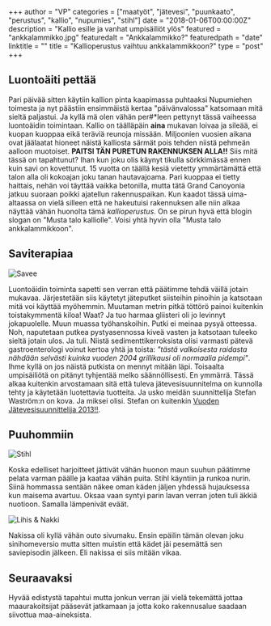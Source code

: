 +++
author = "VP"
categories = ["maatyöt", "jätevesi", "puunkaato", "perustus", "kallio", "nupumies", "stihl"]
date = "2018-01-06T00:00:00Z"
description = "Kallio esille ja vanhat umpisäiliöt ylös"
featured = "ankkalammikko.jpg"
featuredalt = "Ankkalammikko?"
featuredpath = "date"
linktitle = ""
title = "Kallioperustus vaihtuu ankkalammikkoon?"
type = "post"
+++


## Luontoäiti pettää

Pari päivää sitten käytiin kallion pinta kaapimassa puhtaaksi Nupumiehen toimesta ja nyt päästiin ensimmäistä kertaa "päivänvalossa" katsomaan mitä sieltä paljastui. Ja kyllä mä olen vähän per#*leen pettynyt tässä vaiheessa luontoäidin toimintaan. Kallio on täälläpäin **aina** mukavan loivaa ja sileää, ei kuopan kuoppaa eikä teräviä reunoja missään. Miljoonien vuosien aikana ovat jäälaatat hioneet näistä kalliosta särmät pois tehden niistä pehmeän aalloon muotoiset. **PAITSI TÄN PURETUN RAKENNUKSEN ALLA!!** Siis mitä tässä on tapahtunut? Ihan kun joku olis käynyt tikulla sörkkimässä ennen kuin savi on kovettunut. 15 vuotta on täällä kesiä vietetty ymmärtämättä että talon alla oli kokoajan joku tanan hautavajoama. Pari kuoppaa ei tietty haittais, nehän voi täyttää vaikka betonilla, mutta tätä Grand Canoyonia jatkuu suoraan poikki ajatellun rakennuspaikan. Kun kaadot tässä uima-altaassa on vielä silleen että ne hakeutuisi rakennuksen alle niin alkaa näyttää vähän huonolta tämä _kallioperustus_. On se pirun hyvä että blogin slogan on "Musta talo kalliolle". Voisi yhtä hyvin olla "Musta talo ankkalammikkoon".

## Saviterapiaa

![Savee](/img/2018/01/savee.jpg)

Luontoäidin toiminta sapetti sen verran että päätimme tehdä väillä jotain mukavaa. Järjestetään siis käytetyt jäteputket siisteihin pinoihin ja katsotaan mitä voi käyttää myöhemmin. Muutaman metrin pitkä töttörö painoi kuitenkin toistakymmentä kiloa! Waat? Ja tuo harmaa gliisteri oli jo levinnyt jokapuolelle. Muun muassa työhanskoihin. Putki ei meinaa pysyä otteessa. Noh, naputetaan putkea pystyasennossa kiveä vasten ja katsotaan tuleeko sieltä jotain ulos. Ja tuli. Niistä sedimenttikerroksista olisi varmasti pätevä gastroenterologi voinut kertoa yhtä ja toista: *"tästä valkoisesta raidasta nähdään selvästi kuinka vuoden 2004 grillikausi oli normaalia pidempi"*. Ihme kyllä on jos näistä putkista on mennyt mitään läpi. Toisaalta umpisäiliötä on pitänyt tyhjentää melko säännöllisesti. En ymmärrä. Tässä alkaa kuitenkin arvostamaan sitä että tuleva jätevesisuunnitelma on kunnolla tehty ja käytetään luotettavia tuotteita. Ja usko meidän suunnittelija Stefan Waström:n on kova. Ja miksei olisi. Stefan on kuitenkin [Vuoden Jätevesisuunnittelija 2013!!](http://www.luvy.fi/easydata/customers/luvy/files/pdf/ajankohtaista/hajavesi/vuodenjvsuunnittelija_tiedote_130613_fi.pdf).

## Puuhommiin

![Stihl](/img/2018/01/stihl.jpg)

Koska edelliset harjoitteet jättivät vähän huonon maun suuhun päätimme pelata varman päälle ja kaataa vähän puita. Stihl käyntiin ja runkoa nurin. Siinä hommassa sentään näkee oman käden jäljen yhdessä hujauksessa kun maisema avartuu. Oksaa vaan syntyi parin lavan verran joten tuli äkkiä nuotioon. Samalla lämpenivät eväät.

![Lihis & Nakki](/img/2018/01/notskilihis.jpg)

Nakissa oli kyllä vähän outo sivumaku. Ensin epäilin tämän olevan joku sinihomeversio mutta sitten muistin että kädet jäi pesemättä sen saviepisodin jälkeen. Eli nakissa ei siis mitään vikaa.

## Seuraavaksi

Hyvää edistystä tapahtui mutta jonkun verran jäi vielä tekemättä jottaa maaurakoitsijat pääsevät jatkamaan ja jotta koko rakennusalue saadaan siivottua maa-aineksista. 


<div class="fb-comments" data-href="https://www.villapasila.com/blog/kallioperustus-vaihtuu-ankkalammikkoon/" data-width="800" data-numposts="5"></div>




